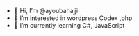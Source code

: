- 👋 Hi, I’m @ayoubahajji
- 👀 I’m interested in wordpress Codex ,php
- 🌱 I’m currently learning C#, JavaScript


<!---
ayoubahajji/ayoubahajji is a ✨ special ✨ repository because its `README.md` (this file) appears on your GitHub profile.
You can click the Preview link to take a look at your changes.
--->
